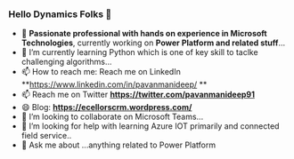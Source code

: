 ### Hello Dynamics Folks 👋

- 🔭 **Passionate professional with hands on experience in Microsoft Technologies**, currently working on **Power Platform and related stuff**...
- 🌱 I’m currently learning Python which is one of key skill to taclke challenging algorithms...
- 📫 How to reach me: Reach me on LinkedIn **https://www.linkedin.com/in/pavanmanideep/ **
- 📫 Reach me on Twitter **https://twitter.com/pavanmanideep91**
- 😄 Blog: **https://ecellorscrm.wordpress.com/**
- 👯 I’m looking to collaborate on Microsoft Teams...
- 🤔 I’m looking for help with learning Azure IOT primarily and connected field service..
- 💬 Ask me about ...anything related to Power Platform




